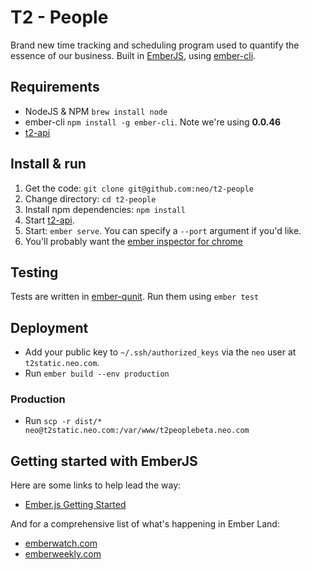 # T2 - People

Brand new time tracking and scheduling program used to quantify the essence of our business. Built
in [EmberJS](http://emberjs.com), using [ember-cli](http://www.ember-cli.com).

## Requirements

* NodeJS & NPM `brew install node`
* ember-cli `npm install -g ember-cli`.  Note we're using **0.0.46**
* [t2-api](http://github.com/neo/t2-api)


## Install & run

1. Get the code: `git clone git@github.com:neo/t2-people`
1. Change directory: `cd t2-people`
1. Install npm dependencies: `npm install`
1. Start [t2-api](https://github.com/neo/t2-api#start-the-server).
1. Start: `ember serve`.  You can specify a `--port` argument if you'd like.
1. You'll probably want the [ember inspector for chrome](https://chrome.google.com/webstore/detail/ember-inspector/bmdblncegkenkacieihfhpjfppoconhi)
## Testing

Tests are written in [ember-qunit](https://github.com/rwjblue/ember-qunit).
Run them using `ember test`

## Deployment

* Add your public key to `~/.ssh/authorized_keys` via the `neo` user at `t2static.neo.com`.
* Run `ember build --env production`

### Production

* Run `scp -r dist/* neo@t2static.neo.com:/var/www/t2peoplebeta.neo.com`

## Getting started with EmberJS

Here are some links to help lead the way:

- [Ember.js Getting Started](http://emberjs.com/guides/getting-started/)

And for a comprehensive list of what's happening in Ember Land:

- [emberwatch.com](http://emberwatch.com/)
- [emberweekly.com](http://emberweekly.com/)
